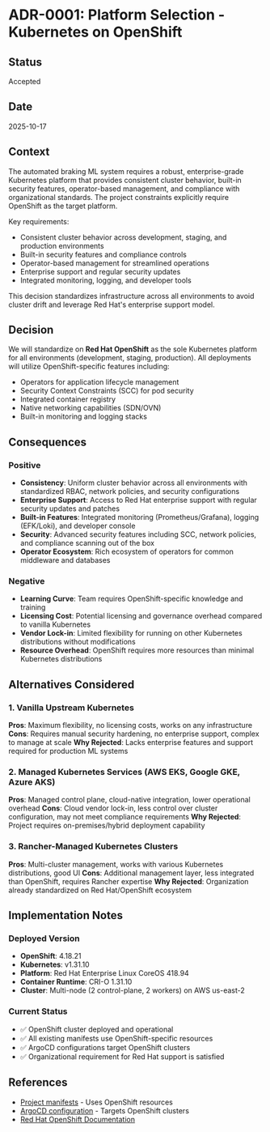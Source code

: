 # ADR-0001: Platform Selection - Kubernetes on OpenShift

## Status
Accepted

## Date
2025-10-17

## Context

The automated braking ML system requires a robust, enterprise-grade Kubernetes platform that provides consistent cluster behavior, built-in security features, operator-based management, and compliance with organizational standards. The project constraints explicitly require OpenShift as the target platform.

Key requirements:
- Consistent cluster behavior across development, staging, and production environments
- Built-in security features and compliance controls
- Operator-based management for streamlined operations
- Enterprise support and regular security updates
- Integrated monitoring, logging, and developer tools

This decision standardizes infrastructure across all environments to avoid cluster drift and leverage Red Hat's enterprise support model.

## Decision

We will standardize on **Red Hat OpenShift** as the sole Kubernetes platform for all environments (development, staging, production). All deployments will utilize OpenShift-specific features including:

- Operators for application lifecycle management
- Security Context Constraints (SCC) for pod security
- Integrated container registry
- Native networking capabilities (SDN/OVN)
- Built-in monitoring and logging stacks

## Consequences

### Positive

- **Consistency**: Uniform cluster behavior across all environments with standardized RBAC, network policies, and security configurations
- **Enterprise Support**: Access to Red Hat enterprise support with regular security updates and patches
- **Built-in Features**: Integrated monitoring (Prometheus/Grafana), logging (EFK/Loki), and developer console
- **Security**: Advanced security features including SCC, network policies, and compliance scanning out of the box
- **Operator Ecosystem**: Rich ecosystem of operators for common middleware and databases

### Negative

- **Learning Curve**: Team requires OpenShift-specific knowledge and training
- **Licensing Cost**: Potential licensing and governance overhead compared to vanilla Kubernetes
- **Vendor Lock-in**: Limited flexibility for running on other Kubernetes distributions without modifications
- **Resource Overhead**: OpenShift requires more resources than minimal Kubernetes distributions

## Alternatives Considered

### 1. Vanilla Upstream Kubernetes
**Pros**: Maximum flexibility, no licensing costs, works on any infrastructure
**Cons**: Requires manual security hardening, no enterprise support, complex to manage at scale
**Why Rejected**: Lacks enterprise features and support required for production ML systems

### 2. Managed Kubernetes Services (AWS EKS, Google GKE, Azure AKS)
**Pros**: Managed control plane, cloud-native integration, lower operational overhead
**Cons**: Cloud vendor lock-in, less control over cluster configuration, may not meet compliance requirements
**Why Rejected**: Project requires on-premises/hybrid deployment capability

### 3. Rancher-Managed Kubernetes Clusters
**Pros**: Multi-cluster management, works with various Kubernetes distributions, good UI
**Cons**: Additional management layer, less integrated than OpenShift, requires Rancher expertise
**Why Rejected**: Organization already standardized on Red Hat/OpenShift ecosystem

## Implementation Notes

### Deployed Version
- **OpenShift**: 4.18.21
- **Kubernetes**: v1.31.10
- **Platform**: Red Hat Enterprise Linux CoreOS 418.94
- **Container Runtime**: CRI-O 1.31.10
- **Cluster**: Multi-node (2 control-plane, 2 workers) on AWS us-east-2

### Current Status
- ✅ OpenShift cluster deployed and operational
- ✅ All existing manifests use OpenShift-specific resources
- ✅ ArgoCD configurations target OpenShift clusters
- ✅ Organizational requirement for Red Hat support is satisfied

## References

- [Project manifests](/manifests) - Uses OpenShift resources
- [ArgoCD configuration](/argocd) - Targets OpenShift clusters
- [Red Hat OpenShift Documentation](https://docs.openshift.com/)


